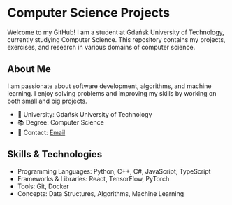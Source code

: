 # Computer Science Projects

Welcome to my GitHub! I am a student at Gdańsk University of Technology, currently studying Computer Science. This repository contains my projects, exercises, and research in various domains of computer science.

## About Me

I am passionate about software development, algorithms, and machine learning. I enjoy solving problems and improving my skills by working on both small and big projects.

- 🏫 University: Gdańsk University of Technology
- 📚 Degree: Computer Science
- 📧 Contact: [Email](mailto:maciejsztramski@gmail.com)

## Skills & Technologies

- Programming Languages: Python, C++, C#, JavaScript, TypeScript
- Frameworks & Libraries: React, TensorFlow, PyTorch
- Tools: Git, Docker
- Concepts: Data Structures, Algorithms, Machine Learning

